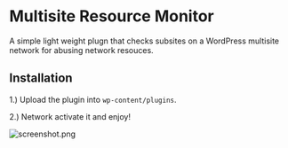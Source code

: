# Multisite Resource Monitor
A simple light weight plugn that checks subsites on a WordPress multisite network for abusing network resouces.


## Installation
1.) Upload the plugin into ``wp-content/plugins``.

2.) Network activate it and enjoy!

![screenshot.png](https://github.com/DevSpace-Hosting/Multisite-Resources-Abused/blob/master/screenshot.PNG?raw=true)

